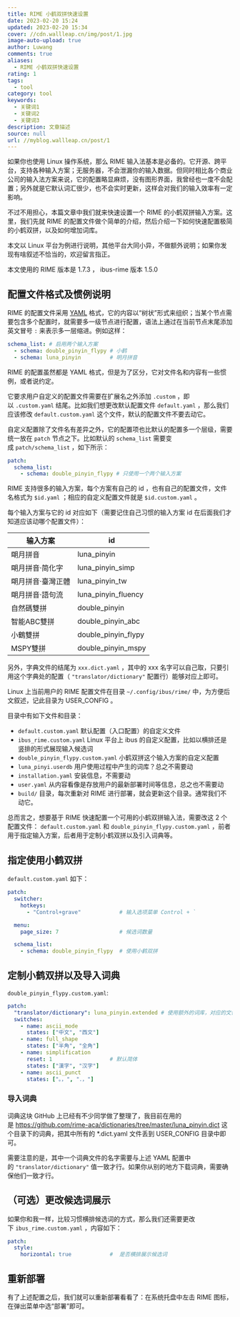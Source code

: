 ```yaml
---
title: RIME 小鹤双拼快速设置
date: 2023-02-20 15:24
updated: 2023-02-20 15:34
cover: //cdn.wallleap.cn/img/post/1.jpg
image-auto-upload: true
author: Luwang
comments: true
aliases:
  - RIME 小鹤双拼快速设置
rating: 1
tags:
  - tool
category: tool
keywords:
  - 关键词1
  - 关键词2
  - 关键词3
description: 文章描述
source: null
url: //myblog.wallleap.cn/post/1
---
```


如果你也使用 Linux 操作系统，那么 RIME 输入法基本是必备的。它开源、跨平台，支持各种输入方案；无服务器，不会泄漏你的输入数据。但同时相比各个商业公司的输入法方案来说，它的配置略显麻烦，没有图形界面，我曾经也一度不会配置；另外就是它默认词汇很少，也不会实时更新，这样会对我们的输入效率有一定影响。

不过不用担心，本篇文章中我们就来快速设置一个 RIME 的小鹤双拼输入方案。这里，我们先就 RIME 的配置文件做个简单的介绍，然后介绍一下如何快速配置极简的小鹤双拼，以及如何增加词库。

本文以 Linux 平台为例进行说明，其他平台大同小异，不做额外说明；如果你发现有啥叙述不恰当的，欢迎留言指正。

本文使用的 RIME 版本是 1.7.3 ， ibus-rime 版本 1.5.0

## 配置文件格式及惯例说明

RIME 的配置文件采用 [YAML](https://zh.m.wikipedia.org/zh/YAML) 格式，它的内容以“树状”形式来组织；当某个节点需要包含多个配置时，就需要多一级节点进行配置，语法上通过在当前节点末尾添加英文冒号 `:` 来表示多一层缩进。例如这样：

```yaml
schema_list: # 启用两个输入方案
  - schema: double_pinyin_flypy # 小鹤
  - schema: luna_pinyin         # 明月拼音
```


RIME 的配置虽然都是 YAML 格式，但是为了区分，它对文件名和内容有一些惯例，或者说约定。

它要求用户自定义的配置文件需要在扩展名之外添加 `.custom` ，即以 `.custom.yaml` 结尾。比如我们想更改默认配置文件 `default.yaml` ，那么我们应该修改 `default.custom.yaml` 这个文件，默认的配置文件不要去动它。

自定义配置除了文件名有差异之外，它的配置项也比默认的配置多一个层级，需要统一放在 `patch` 节点之下。比如默认的 `schema_list` 需要变成 `patch/schema_list` ，如下所示：

```yaml
patch:
  schema_list:
    - schema: double_pinyin_flypy # 只使用一个两个输入方案
```

RIME 支持很多的输入方案，每个方案有自己的 id ，也有自己的配置文件，文件名格式为 `$id.yaml` ；相应的自定义配置文件就是 `$id.custom.yaml` 。

每个输入方案与它的 id 对应如下（需要记住自己习惯的输入方案 id 在后面我们才知道应该动哪个配置文件）：

| 输入方案      | id                  |
| --------- | ------------------- |
| 朙月拼音      | luna_pinyin         |
| 朙月拼音·简化字  | luna_pinyin_simp    |
| 朙月拼音·臺灣正體 | luna_pinyin_tw      |
| 朙月拼音·語句流  | luna_pinyin_fluency |
| 自然碼雙拼     | double_pinyin       |
| 智能ABC雙拼   | double_pinyin_abc   |
| 小鶴雙拼      | double_pinyin_flypy |
| MSPY雙拼    | double_pinyin_mspy  |

另外，字典文件的结尾为 `xxx.dict.yaml` ，其中的 xxx 名字可以自己取，只要引用这个字典处的配置（ `"translator/dictionary"` 配置行）能够对应上即可。

Linux 上当前用户的 RIME 配置文件在目录 `~/.config/ibus/rime/` 中，为方便后文叙述，记此目录为 USER_CONFIG 。

目录中有如下文件和目录：

- `default.custom.yaml` 默认配置（入口配置）的自定义文件
- `ibus_rime.custom.yaml` Linux 平台上 ibus 的自定义配置，比如以横排还是竖排的形式展现输入候选词
- `double_pinyin_flypy.custom.yaml` 小鹤双拼这个输入方案的自定义配置
- `luna_pinyi.userdb` 用户使用过程中产生的词库？总之不需要动
- `installation.yaml` 安装信息，不需要动
- `user.yaml` 从内容看像是存放用户的最新部署时间等信息，总之也不需要动
- `build/` 目录，每次重新对 RIME 进行部署，就会更新这个目录。通常我们不动它。

总而言之，想要基于 RIME 快速配置一个可用的小鹤双拼输入法，需要改这 2 个配置文件： `default.custom.yaml` 和 `double_pinyin_flypy.custom.yaml` ，前者用于指定输入方案，后者用于定制小鹤双拼以及引入词典等。

## 指定使用小鹤双拼

`default.custom.yaml` 如下：

```yaml
patch:
  switcher:
    hotkeys:
      - "Control+grave"            # 输入选项菜单 Control + `

  menu:
    page_size: 7                   # 候选词数量

  schema_list:
    - schema: double_pinyin_flypy  # 使用小鹤双拼
```

## 定制小鹤双拼以及导入词典

`double_pinyin_flypy.custom.yaml`:

```yaml
patch:
  "translator/dictionary": luna_pinyin.extended # 使用额外的词库，对应的文件是 luna_pinyin.extended.dict.yaml
  switches:
    - name: ascii_mode
      states: ["中文", "西文"]
    - name: full_shape
      states: ["半角", "全角"]
    - name: simplification
      reset: 1                  # 默认简体
      states: ["漢字", "汉字"]
    - name: ascii_punct
      states: ["。，", "．，"]
```

### 导入词典

词典这块 GitHub 上已经有不少同学做了整理了，我目前在用的是 <https://github.com/rime-aca/dictionaries/tree/master/luna_pinyin.dict> 这个目录下的词典，把其中所有的 *.dict.yaml 文件丢到 USER_CONFIG 目录中即可。

需要注意的是，其中一个词典文件的名字需要与上述 YAML 配置中的 `"translator/dictionary"` 值一致才行。如果你从别的地方下载词典，需要确保他们一致才行。

## （可选）更改候选词展示

如果你和我一样，比较习惯横排候选词的方式，那么我们还需要更改下 `ibus_rime.custom.yaml` ，内容如下：

```yaml
patch:
  style:
    horizontal: true            #  是否横排展示候选词
```

## 重新部署

有了上述配置之后，我们就可以重新部署看看了：在系统托盘中左击 RIME 图标，在弹出菜单中选“部署”即可。
